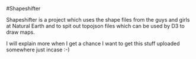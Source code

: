 #Shapeshifter

Shapeshifter is a project which uses the shape files from the guys and girls at Natural Earth and 
to spit out topojson files which can be used by D3 to draw maps. 

I will explain more when I get a chance I want to get this stuff uploaded somewhere just incase :-)